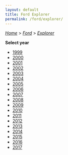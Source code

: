 ```yaml
---
layout: default
title: Ford Explorer
permalink: /ford/explorer/
---
```

[*Home*](/) > [*Ford*](/ford/) > [*Explorer*](/ford/explorer/)

**Select year**

- [1999](/ford/explorer/1999/)
- [2000](/ford/explorer/2000/)
- [2001](/ford/explorer/2001/)
- [2002](/ford/explorer/2002/)
- [2003](/ford/explorer/2003/)
- [2004](/ford/explorer/2004/)
- [2005](/ford/explorer/2005/)
- [2006](/ford/explorer/2006/)
- [2007](/ford/explorer/2007/)
- [2008](/ford/explorer/2008/)
- [2009](/ford/explorer/2009/)
- [2010](/ford/explorer/2010/)
- [2011](/ford/explorer/2011/)
- [2012](/ford/explorer/2012/)
- [2013](/ford/explorer/2013/)
- [2014](/ford/explorer/2014/)
- [2015](/ford/explorer/2015/)
- [2016](/ford/explorer/2016/)
- [2017](/ford/explorer/2017/)